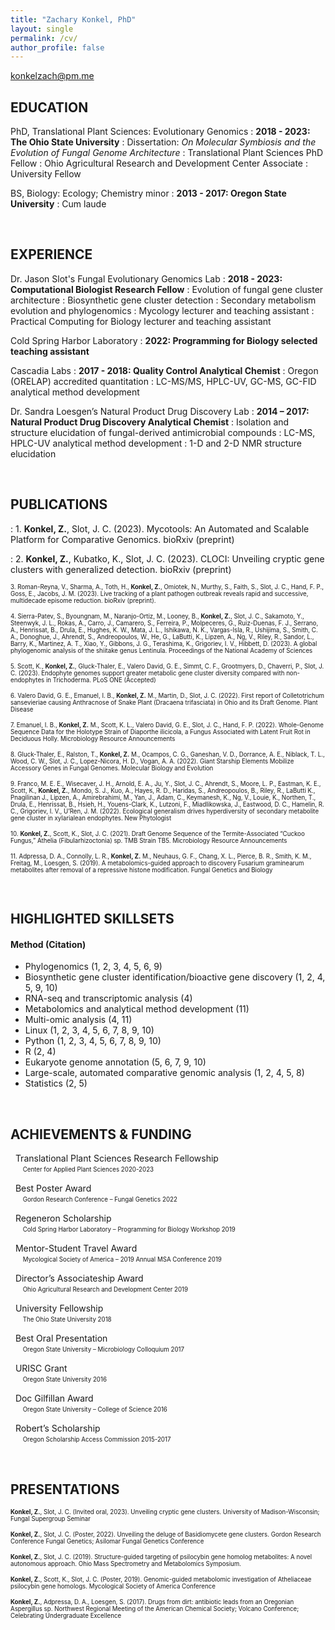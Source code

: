 ```yaml
---
title: "Zachary Konkel, PhD"
layout: single
permalink: /cv/
author_profile: false
---
```


konkelzach@pm.me


EDUCATION
---------

PhD, Translational Plant Sciences: Evolutionary Genomics
:    **2018 - 2023: The Ohio State University**
:    Dissertation: *On Molecular Symbiosis and the Evolution of Fungal Genome Architecture*
:    Translational Plant Sciences PhD Fellow
:    Ohio Agricultural Research and Development Center Associate
:    University Fellow

BS, Biology: Ecology; Chemistry minor
:    **2013 - 2017: Oregon State University**
:    Cum laude


<br />

EXPERIENCE
---------

Dr. Jason Slot's Fungal Evolutionary Genomics Lab
:    **2018 - 2023: Computational Biologist Research Fellow**
:    Evolution of fungal gene cluster architecture
:    Biosynthetic gene cluster detection
:    Secondary metabolism evolution and phylogenomics
:    Mycology lecturer and teaching assistant
:    Practical Computing for Biology lecturer and teaching assistant


Cold Spring Harbor Laboratory
:    **2022: Programming for Biology selected teaching assistant**


Cascadia Labs
:    **2017 - 2018: Quality Control Analytical Chemist**
:    Oregon (ORELAP) accredited quantitation
:    LC-MS/MS, HPLC-UV, GC-MS, GC-FID analytical method development

Dr. Sandra Loesgen’s Natural Product Drug Discovery Lab
:    **2014 – 2017: Natural Product Drug Discovery Analytical Chemist**
:    Isolation and structure elucidation of fungal-derived antimicrobial compounds
:    LC-MS, HPLC-UV analytical method development
:    1-D and 2-D NMR structure elucidation

<br />


PUBLICATIONS
---------

:    1. <b><b>Konkel, Z.</b></b>, Slot, J. C. (2023). Mycotools: An
Automated and Scalable Platform for Comparative Genomics. bioRxiv (preprint)

:    2. <b><b>Konkel, Z.</b></b>, Kubatko, K., Slot, J. C. (2023). CLOCI: Unveiling cryptic
gene clusters with generalized detection. bioRxiv (preprint)

<sup><sup>3. Roman-Reyna, V., Sharma, A., Toth, H., <b><b>Konkel, Z.</b></b>, Omiotek, N., Murthy, S., 
Faith, S., Slot, J. C., Hand, F. P., Goss, E., Jacobs, J. M. (2023). Live tracking of 
a plant pathogen outbreak reveals rapid and successive, multidecade episome reduction. 
bioRxiv (preprint).

<sub><sup>4. Sierra-Patev, S., Byoungnam, M., Naranjo-Ortiz, M., Looney, B., <b><b>Konkel, Z.</b></b>, Slot, J. C., Sakamoto, Y., Steenwyk, J. L., Rokas, A., Carro, J., Camarero, S., Ferreira, P., Molpeceres, G., Ruiz-Duenas, F. J., Serrano, A., Henrissat, B., Drula, E., Hughes, K. W., Mata, J. L., Ishikawa, N. K., Vargas-Isla, R., Ushijima, S., Smith, C. A., Donoghue, J., Ahrendt, S., Andreopoulos, W., He, G., LaButti, K., Lipzen, A., Ng, V., Riley, R., Sandor, L., Barry, K., Martinez, A. T., Xiao, Y., Gibbons, J. G., Terashima, K., Grigoriev, I. V., Hibbett, D. (2023). A global phylogenomic analysis of the shiitake genus Lentinula. Proceedings of the National Academy of Sciences

<sub><sup>5. Scott, K., <b>Konkel, Z.</b>, Gluck-Thaler, E., Valero David, G.
E., Simmt, C. F., Grootmyers, D., Chaverri, P., Slot, J. C. (2023). Endophyte
genomes support greater metabolic gene cluster diversity compared with
non-endophytes in Trichoderma. PLoS ONE (Accepted)

<sub><sup>6. Valero David, G. E., Emanuel, I. B., <b>Konkel, Z.</b> M., Martin, D., Slot, J. C. (2022). First report of Colletotrichum sansevieriae causing Anthracnose of Snake Plant (Dracaena trifasciata) in Ohio and its Draft Genome. Plant Disease

<sub><sup>7. Emanuel, I. B., <b>Konkel, Z.</b> M., Scott, K. L., Valero David, G. E., Slot, J. C., Hand, F. P. (2022). Whole-Genome Sequence Data for the Holotype Strain of Diaporthe ilicicola, a Fungus Associated with Latent Fruit Rot in Deciduous Holly. Microbiology Resource Announcements

<sub><sup>8. Gluck-Thaler, E., Ralston, T., <b>Konkel, Z.</b> M., Ocampos, C. G., Ganeshan, V. D., Dorrance, A. E., Niblack, T. L., Wood, C. W., Slot, J. C., Lopez-Nicora, H. D., Vogan, A. A. (2022). Giant Starship Elements Mobilize Accessory Genes in Fungal Genomes. Molecular Biology and Evolution

<sub><sup>9. Franco, M. E. E., Wisecaver, J. H., Arnold, E. A., Ju, Y., Slot, J. C., Ahrendt, S., Moore, L. P., Eastman, K. E., Scott, K., <b>Konkel, Z.</b>, Mondo, S. J., Kuo, A., Hayes, R. D., Haridas, S., Andreopoulos, B., Riley, R., LaButti K., Pnagilinan J., Lipzen, A., Amirebrahimi, M., Yan, J., Adam, C., Keymanesh, K., Ng, V., Louie, K., Northen, T., Drula, E., Henrissat, B., Hsieh, H., Youens-Clark, K., Lutzoni, F., Miadlikowska, J., Eastwood, D. C., Hamelin, R. C., Grigoriev, I. V., U’Ren, J. M. (2022). Ecological generalism drives hyperdiversity of secondary metabolite gene cluster in xylarialean endophytes. New Phytologist

<sub><sup>10. <b>Konkel, Z.</b>, Scott, K., Slot, J. C. (2021). Draft Genome Sequence of the Termite-Associated “Cuckoo Fungus,” Athelia (Fibularhizoctonia) sp. TMB Strain TB5. Microbiology Resource Announcements

<sub><sup>11. Adpressa, D. A., Connolly, L. R., <b>Konkel, Z.</b> M., Neuhaus, G. F., Chang, X. L., Pierce, B. R., Smith, K. M., Freitag, M., Loesgen, S. (2019). A metabolomics-guided approach to discovery Fusarium graminearum metabolites after removal of a repressive histone modification. Fungal Genetics and Biology

<br />

## HIGHLIGHTED SKILLSETS
#### Method (Citation)
- Phylogenomics (1, 2, 3, 4, 5, 6, 9)
- Biosynthetic gene cluster identification/bioactive gene discovery (1, 2, 4, 5,
  9, 10)
- RNA-seq and transcriptomic analysis (4)
- Metabolomics and analytical method development (11)
- Multi-omic analysis (4, 11)
- Linux (1, 2, 3, 4, 5, 6, 7, 8, 9, 10)
- Python (1, 2, 3, 4, 5, 6, 7, 8, 9, 10)
- R (2, 4)
- Eukaryote genome annotation (5, 6, 7, 9, 10)
- Large-scale, automated comparative genomic analysis (1, 2, 4, 5, 8)
- Statistics (2, 5)

<br />

## ACHIEVEMENTS & FUNDING
&nbsp;&nbsp;Translational Plant Sciences Research Fellowship\
&nbsp;&nbsp;&nbsp;&nbsp; <sub><sup>Center for Applied Plant Sciences
2020-2023</sup></sub>

&nbsp;&nbsp;Best Poster Award\
&nbsp;&nbsp;&nbsp;&nbsp; <sub><sup>Gordon Research Conference – Fungal Genetics
2022</sup></sub>

&nbsp;&nbsp;Regeneron Scholarship\
&nbsp;&nbsp;&nbsp;&nbsp; <sub><sup>Cold Spring Harbor Laboratory – Programming
for Biology Workshop 2019</sup></sub>

&nbsp;&nbsp;Mentor-Student Travel Award\
&nbsp;&nbsp;&nbsp;&nbsp; <sub><sup>Mycological Society of America – 2019 Annual
MSA Conference 2019</sup></sub>

&nbsp;&nbsp;Director’s Associateship Award\
&nbsp;&nbsp;&nbsp;&nbsp; <sub><sup>Ohio Agricultural Research and Development Center
2019</sup></sub>

&nbsp;&nbsp;University Fellowship\
&nbsp;&nbsp;&nbsp;&nbsp; <sub><sup>The Ohio State University 2018</sup></sub>

&nbsp;&nbsp;Best Oral Presentation\
&nbsp;&nbsp;&nbsp;&nbsp; <sub><sup>Oregon State University – Microbiology
Colloquium 2017</sup></sub>

&nbsp;&nbsp;URISC Grant\
&nbsp;&nbsp;&nbsp;&nbsp; <sub><sup>Oregon State University 2016</sup></sub>

&nbsp;&nbsp;Doc Gilfillan Award\
&nbsp;&nbsp;&nbsp;&nbsp; <sub><sup>Oregon State University – College of Science
2016</sup></sub>

&nbsp;&nbsp;Robert’s Scholarship\
&nbsp;&nbsp;&nbsp;&nbsp; <sub><sup>Oregon Scholarship Access Commission
2015-2017</sup></sub>

<br />

## PRESENTATIONS
<sub><sup><b>Konkel, Z.</b>, Slot, J. C. (Invited oral, 2023). Unveiling cryptic gene clusters. University of Madison-Wisconsin; Fungal Supergroup Seminar

<sub><sup><b>Konkel, Z.</b>, Slot, J. C. (Poster, 2022). Unveiling the deluge of Basidiomycete gene clusters. Gordon Research Conference Fungal Genetics; Asilomar Fungal Genetics Conference

<sub><sup><b>Konkel, Z.</b>, Slot, J. C. (2019). Structure-guided targeting of psilocybin gene homolog metabolites: A novel autonomous approach. Ohio Mass Spectrometry and Metabolomics Symposium.

<sub><sup><b>Konkel, Z.</b>, Scott, K., Slot, J. C. (Poster, 2019). Genomic-guided metabolomic investigation of Atheliaceae psilocybin gene homologs. Mycological Society of America Conference

<sub><sup><b>Konkel, Z.</b>, Adpressa, D. A., Loesgen, S. (2017). Drugs from dirt: antibiotic leads from an Oregonian Aspergillus sp. Northwest Regional Meeting of the American Chemical Society; Volcano Conference; Celebrating Undergraduate Excellence
